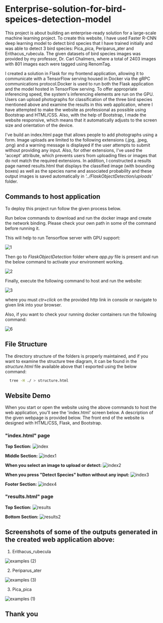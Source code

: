 # Enterprise-solution-for-bird-speices-detection-model

This project is about building an enterprise-ready solution for a large-scale machine learning project. To create this website, I have used Faster R-CNN deep learning model to detect bird species that I have trained initially and was able to detect 3 bird species:  Pica_pica, Periparus_ater and Erithacus_rubecula. The given datasets of bird species images was provided by my  professor, Dr. Carl Chalmers, where a total of 2403 images with 801 images each were tagged using RenomTag.

I created a solution in Flask for my frontend application, allowing it to communicate with a TensorFlow serving housed in Docker via the gRPC communications protocol.Docker is used to run both the Flask application and the model hosted in TensorFlow serving. To offer appropriate inferencing speed, the system's inferencing elements are run on the GPU. Users can upload photographs for classification of the three bird species mentioned above and examine the results in this web application, where I have attempted to make the website as professional as possible using Bootstrap and HTML/CSS. Also, with the help of Bootstrap, I made the website responsive, which means that it automatically adjusts to the screen size and orientation of the device.

I've build an index.html page that allows people to add photographs using a form. Image uploads are limited to the following extensions (.jpg, .jpeg, .png) and a warning message is displayed if the user attempts to submit without providing any input. Also, for other extensions, I've used the 'accept' attribute, which prevents users from uploading files or images that do not match the required extensions. In addition, I constructed a results page named results.html that displays the classified image (with bounding boxes) as well as the species name and associated probability and these output images is saved automatically in *'../FlaskObjectDetection/uploads'* folder.

## Commands to host application

To deploy this project run follow the given process below.

Run below commands to download and run the docker image and create the network binding. Please check your own path in some of the command before running it.

This will help to run Tensorflow server with GPU support:

![1](https://user-images.githubusercontent.com/29011734/164395053-5eb93efd-75d2-48d7-b5f6-52b073a669e7.jpg)

Then go to *FlaskObjectDetection* folder where *app.py* file is present and run the below command to activate your environment working. 

![2](https://user-images.githubusercontent.com/29011734/164396558-7485e42d-0538-414c-a10b-64a0635b9ccb.png)

Finally, execute the following command to host and run the website:

![3](https://user-images.githubusercontent.com/29011734/164396698-a9a35392-8690-42a7-9a96-8e8aa02f975a.png)

where you must *ctr+click* on the provided *http* link in console or navigate to given link into your browser.

Also, if you want to check your running docker containers run the following command:

![6](https://user-images.githubusercontent.com/29011734/164396759-cedfb9f8-6704-43ae-9fa3-e5cb3b0669fa.png)

## File Structure

The directory structure of the folders is properly maintained, and if you want to examine the structure tree diagram, it can be found in the *structure.html* file available above that I exported using the below command:

```bash
  tree -H ./ > structure.html
```
## Website Demo

When you start or open the website using the above commands to host the web application, you'll see the 'index.html' screen below. A description of the given webpage is provided below. The front end of the website is designed with HTML/CSS, Flask, and Bootstrap.

### "index.html" page

**Top Section:** 
![index](https://user-images.githubusercontent.com/29011734/164398377-f9bc9c69-d782-43aa-93ae-37f3521d32cd.png)

**Middle Section:**
![index1](https://user-images.githubusercontent.com/29011734/164398601-f2acf7d3-4b38-4ed5-848b-438029c22000.png)

**When you select an image to upload or detect:**
![index2](https://user-images.githubusercontent.com/29011734/164398725-d9bb222b-5448-407b-896e-083181a42fd9.png)

**When you press "Detect Species" button without any input:**
![index3](https://user-images.githubusercontent.com/29011734/164398804-6065664f-286f-4442-8fd1-3293afbaca3b.png)

**Footer Section:**
![index4](https://user-images.githubusercontent.com/29011734/164398877-79c704ec-0c2d-4dda-b1c2-ecde522beea2.png)

### "results.html" page

**Top Section:**
![results](https://user-images.githubusercontent.com/29011734/164399118-8d4aab56-e3d6-4a82-ada1-7c2aa7b3b881.png)

**Bottom Section:**
![results2](https://user-images.githubusercontent.com/29011734/164399219-713d7d8c-318a-403f-a43d-adf92497638a.png)

## Screenshots of some of the outputs generated in the created web application above:

1. Erithacus_rubecula

![examples (2)](https://user-images.githubusercontent.com/29011734/164399551-f9071bb2-1989-4ffd-ac28-f1b837b61e40.png)

2. Periparus_ater

![examples (3)](https://user-images.githubusercontent.com/29011734/164399707-ab02df45-f916-4436-a74a-46be48026033.png)

3. Pica_pica

![examples (1)](https://user-images.githubusercontent.com/29011734/164399816-558bd3ab-50a3-4be1-b18a-daa785180361.png)

## Thank you



